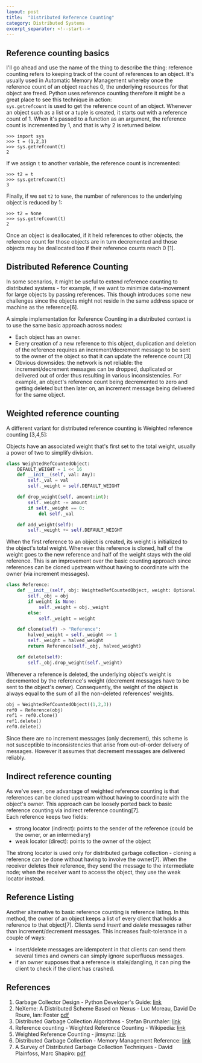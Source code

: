 ```yaml
---
layout: post
title:  "Distributed Reference Counting"
category: Distributed Systems
excerpt_separator: <!--start-->
---
```


<!--start-->

## Reference counting basics

I'll go ahead and use the name of the thing to describe the thing: reference
counting refers to keeping track of the count of references to an object. It's
usually used in Automatic Memory Management whereby once the reference count of
an object reaches 0, the underlying resources for that object are freed. Python
uses reference counting therefore it might be a great place to see this
technique in action:\
`sys.getrefcount` is used to get the reference count of an object. Whenever an
object such as a list or a tuple is created, it starts out with a reference
count of 1. When it's passed to a function as an argument, the reference count
is incremented by 1, and that is why 2 is returned below.

```
>>> import sys
>>> t = (1,2,3)
>>> sys.getrefcount(t)
2
```

If we assign `t` to another variable, the reference count is incremented:

```
>>> t2 = t
>>> sys.getrefcount(t)
3
```

Finally, if we set `t2` to `None`, the number of references to the underlying
object is reduced by 1:

```
>>> t2 = None
>>> sys.getrefcount(t)
2
```

Once an object is deallocated, if it held references to other objects, the
reference count for those objects are in turn decremented and those objects may
be deallocated too if their reference counts reach 0 [1].

## Distributed Reference Counting

In some scenarios, it might be useful to extend reference counting to
distributed systems - for example, if we want to minimize data-movement for
large objects by passing references. This though introduces some new challenges
since the objects might not reside in the same address space or machine as the
reference[6].

A simple implementation for Reference Counting in a distributed context is to
use the same basic approach across nodes:

- Each object has an owner.
- Every creation of a new reference to this object, duplication and deletion of
  the reference requires an increment/decrement message to be sent to the owner
  of the object so that it can update the reference count [3]
- Obvious downsides: the network is not reliable: the increment/decrement
  messages can be dropped, duplicated or delivered out of order thus resulting
  in various inconsistencies. For example, an object's reference count being
  decremented to zero and getting deleted but then later on, an increment
  message being delivered for the same object.

## Weighted reference counting

A different variant for distributed reference counting is Weighted reference
counting [3,4,5]:

Objects have an associated weight that's first set to the total weight, usually
a power of two to simplify division.

```python
class WeightedRefCountedObject:
    DEFAULT_WEIGHT = 1 << 16
    def __init__(self, val: Any):
        self._val = val
        self._weight = self.DEFAULT_WEIGHT

    def drop_weight(self, amount:int):
        self._weight -= amount
        if self._weight == 0:
            del self._val

    def add_weight(self):
        self._weight += self.DEFAULT_WEIGHT
```

When the first reference to an object is created, its weight is initialized to
the object's total weight. Whenever this reference is cloned, half of the weight
goes to the new reference and half of the weight stays with the old reference.
This is an improvement over the basic counting approach since references can be
cloned upstream without having to coordinate with the owner (via increment
messages).

```python
class Reference:
    def __init__(self, obj: WeightedRefCountedObject, weight: Optional[int] = None):
        self._obj = obj
        if weight is None:
            self._weight = obj._weight
        else:
            self._weight = weight

    def clone(self) -> "Reference":
        halved_weight = self._weight >> 1
        self._weight = halved_weight
        return Reference(self._obj, halved_weight)

    def delete(self):
        self._obj.drop_weight(self._weight)
```

Whenever a reference is deleted, the underlying object's weight is decremented
by the reference's weight (decrement messages have to be sent to the object's
owner). Consequently, the weight of the object is always equal to the sum of all
the non-deleted references' weights.

```python
obj = WeightedRefCountedObject((1,2,3))
ref0 = Reference(obj)
ref1 = ref0.clone()
ref1.delete()
ref0.delete()
```

Since there are no increment messages (only decrement), this scheme is not
susceptible to inconsistencies that arise from out-of-order delivery of
messages. However it assumes that decrement messages are delivered reliably.

## Indirect reference counting

As we've seen, one advantage of weighted reference counting is that references
can be cloned upstream without having to coordinate with the object's owner.
This approach can be loosely ported back to basic reference counting via
indirect reference counting[7].\
Each reference keeps two fields:

- strong locator (indirect): points to the sender of the reference (could be the
  owner, or an intermediary)
- weak locator (direct): points to the owner of the object

The strong locator is used only for distributed garbage collection - cloning a
reference can be done without having to involve the owner[7]. When the receiver
deletes their reference, they send the message to the intermediate node; when
the receiver want to access the object, they use the weak locator instead.

## Reference Listing

Another alternative to basic reference counting is reference listing. In this
method, the owner of an object keeps a list of every client that holds a
reference to that object[7]. Clients send _insert_ and _delete_ messages rather
than increment/decrement messages. This increases fault-tolerance in a couple of
ways:

- insert/delete messages are idempotent in that clients can send them several
  times and owners can simply ignore superfluous messages.
- if an owner supposes that a reference is stale/dangling, it can ping the
  client to check if the client has crashed.

## References

1. Garbage Collector Design - Python Developer's Guide:
   [link](https://devguide.python.org/internals/garbage-collector/)
2. NeXeme: A Distributed Scheme Based on Nexus - Luc Moreau, David De Roure,
   Ian: Foster
   [pdf](https://link.springer.com/content/pdf/10.1007/BFb0002787.pdf)
3. Distributed Garbage Collection Algorithms - Stefan Brunthaler:
   [link](https://www.semanticscholar.org/paper/Distributed-Garbage-Collection-Algorithms-Brunthaler/66e5dc537ac205ee73c9d907620df2ec9646f139)
4. Reference counting - Weighted Reference Counting - Wikipedia:
   [link](https://en.wikipedia.org/wiki/Reference_counting#Weighted_reference_counting)
5. Weighted Reference Counting - jimsynz:
   [link](https://gist.github.com/jimsynz/bf0983f2d9fdc65554bcbe2a6c2042ea)
6. Distributed Garbage Collection - Memory Management Reference:
   [link](https://www.memorymanagement.org/glossary/d.html#term-distributed-garbage-collection)
7. A Survey of Distributed Garbage Collection Techniques - David Plainfoss, Marc
   Shapiro: [pdf](https://hal.inria.fr/hal-01248224/file/SDGC_iwmm95.pdf)
